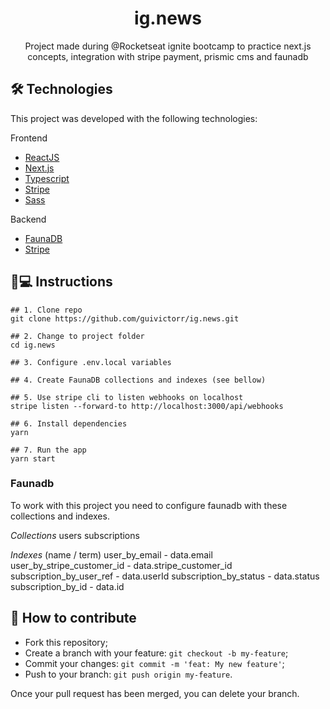 <h1 align='center'>ig.news</h1>
<p align='center'>Project made during @Rocketseat ignite bootcamp to practice next.js concepts, integration with stripe payment, prismic cms and faunadb</p>

## 🛠 Technologies

This project was developed with the following technologies:

Frontend

- [ReactJS](https://pt-br.reactjs.org)
- [Next.js](https://nextjs.org)
- [Typescript](typescriptlang.org/)
- [Stripe](https://stripe.com/br)
- [Sass](https://sass-lang.com/)

Backend

- [FaunaDB](https://fauna.com/)
- [Stripe](https://stripe.com/br)

## 📱💻 Instructions

```
## 1. Clone repo
git clone https://github.com/guivictorr/ig.news.git

## 2. Change to project folder
cd ig.news

## 3. Configure .env.local variables

## 4. Create FaunaDB collections and indexes (see bellow)

## 5. Use stripe cli to listen webhooks on localhost
stripe listen --forward-to http://localhost:3000/api/webhooks

## 6. Install dependencies
yarn

## 7. Run the app
yarn start
```

### Faunadb

To work with this project you need to configure faunadb with these collections and indexes. 

*Collections*
users
subscriptions

*Indexes* (name / term)
user_by_email - data.email
user_by_stripe_customer_id - data.stripe_customer_id
subscription_by_user_ref - data.userId
subscription_by_status - data.status
subscription_by_id - data.id


## 🤔 How to contribute

- Fork this repository;
- Create a branch with your feature: `git checkout -b my-feature`;
- Commit your changes: `git commit -m 'feat: My new feature'`;
- Push to your branch: `git push origin my-feature`.

Once your pull request has been merged, you can delete your branch.
